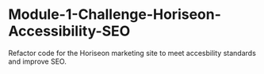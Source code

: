 # Module-1-Challenge-Horiseon-Accessibility-SEO
Refactor code for the Horiseon marketing site to meet accesbility standards and improve SEO.

